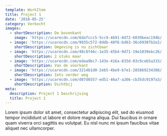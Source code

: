 ```yaml
---
template: WorkItem
title: Project 1
date: '2018-05-25'
category: Verkocht
images:
  - shortDescription: De bovenkant
    image: 'https://ucarecdn.com/6dafccc5-5cc9-4b91-8d72-6039beac194b/'
  - image: 'https://ucarecdn.com/9935c572-8ddb-40f6-bd63-36c69307b2e2/'
    shortDescription: Omgeving is nu zichtbaar
  - image: 'https://ucarecdn.com/48c8f46c-1e35-45b4-9d71-19e1039ebc26/'
    shortDescription: 2 stuks maar
  - image: 'https://ucarecdn.com/edaa9bc7-143e-416a-835d-03c9ceb5a333/'
    shortDescription: Van de voorkant
  - image: 'https://ucarecdn.com/3214b1d0-2eb5-4be9-b7e1-285869234388/'
    shortDescription: Iets verder weg
  - image: 'https://ucarecdn.com/d07d6557-ed51-46a7-a266-cb35dc9197a3/'
    shortDescription: Dichtbij
meta:
  description: Project 1 beschrijving
  title: Project 1
---
```


Lorem ipsum dolor sit amet, consectetur adipiscing elit, sed do eiusmod tempor incididunt ut labore et dolore magna aliqua. Dui faucibus in ornare quam viverra orci sagittis eu volutpat. Eu nisl nunc mi ipsum faucibus vitae aliquet nec ullamcorper.
